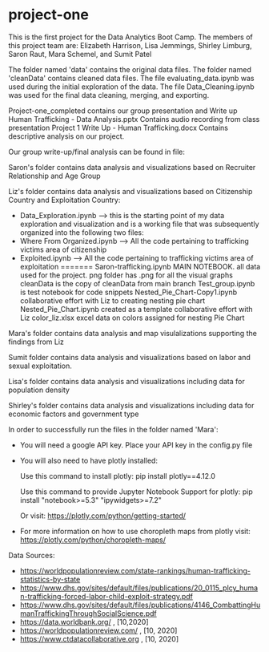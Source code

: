 # project-one

This is the first project for the Data Analytics Boot Camp.
The members of this project team are: Elizabeth Harrison,  Lisa Jemmings, Shirley Limburg, Saron Raut, Mara Schemel, and Sumit Patel

The folder named 'data' contains the original data files.
The folder named 'cleanData' contains cleaned data files.
    The file evaluating_data.ipynb was used during the initial exploration of the data.
    The file Data_Cleaning.ipynb was used for the final data cleaning, merging, and exporting.

Project-one_completed contains our group presentation and Write up 
    Human Trafficking - Data Analysis.pptx
        Contains audio recording from class presentation 
    Project 1 Write Up - Human Trafficking.docx
        Contains descriptive analysis on our project. 

Our group write-up/final analysis can be found in file:

Saron's folder contains data analysis and visualizations based on Recruiter Relationship and Age Group

Liz's folder contains data analysis and visualizations based on Citizenship Country and Exploitation Country:

- Data_Exploration.ipynb --> this is the starting point of my data exploration and visualization and is a working file that was subsequently organized into the following two files:
- Where From Organized.ipynb --> All the code pertaining to trafficking victims area of citizenship
- Exploited.ipynb --> All the code pertaining to trafficking victims area of exploitation
=======
    Saron-trafficking.ipynb MAIN NOTEBOOK. all data used for the project. 
    png folder has .png for all the visual graphs
    cleanData is the copy of cleanData from main branch
    Test_group.ipynb is test notebook for code snippets
    Nested_Pie_Chart-Copy1.ipynb collaborative effort with Liz to creating nesting pie chart
    Nested_Pie_Chart.ipynb created as a template collaborative effort with Liz
    color_liz.xlsx excel data on colors assigned for nesting Pie Chart



Mara's folder contains data analysis and map visulalizations supporting the findings from Liz

Sumit folder contains data analysis and visualizations based on labor and sexual exploitation.

Lisa's folder contains data analysis and visualizations including data for population density

Shirley's folder contains data analysis and visualizations including data for economic factors and government type


In order to successfully run the files in the folder named 'Mara':

- You will need a google API key. Place your API key in the config.py file

- You will also need to have plotly installed:

    Use this command to install plotly: pip install plotly==4.12.0
    
    Use this command to provide Jupyter Notebook Support for plotly: pip install "notebook>=5.3" "ipywidgets>=7.2"
    
    Or visit: https://plotly.com/python/getting-started/
    
- For more information on how to use choropleth maps from plotly visit: https://plotly.com/python/choropleth-maps/
    

Data Sources:
- https://worldpopulationreview.com/state-rankings/human-trafficking-statistics-by-state
- https://www.dhs.gov/sites/default/files/publications/20_0115_plcy_human-trafficking-forced-labor-child-exploit-strategy.pdf 
- https://www.dhs.gov/sites/default/files/publications/4146_CombattingHumanTraffickingThroughSocialScience.pdf
- https://data.worldbank.org/ , [10,2020]
- https://worldpopulationreview.com/ , [10, 2020]
- https://www.ctdatacollaborative.org  , [10, 2020]
